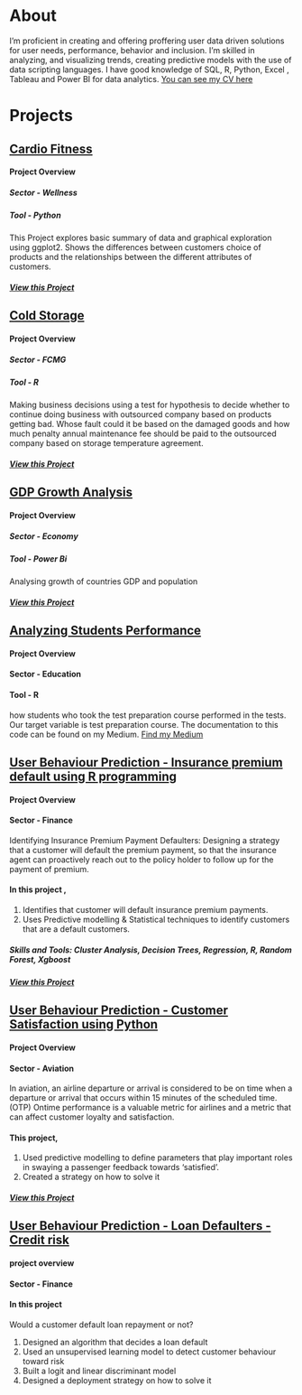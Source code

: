 # About 

I’m proficient in creating  and offering proffering user data driven solutions for user needs, performance, behavior and inclusion. I’m skilled  in analyzing, and visualizing trends, creating predictive models with the use of data scripting languages. I have good knowledge of  SQL,  R,  Python, Excel , Tableau and Power BI for data analytics. 
[You can see my CV here](https://docs.google.com/document/d/e/2PACX-1vTkMZ5rYO_PpwiJwAoJ_kgaFtjUPkJUnRFbxMws12aNVKew4gBc2NwcF6He5j70Ull4U-9P_dhxIvcn/pub)

# Projects

## [Cardio Fitness](https://github.com/DeborahOsilade/Cardio_fitness/blob/main/Cardio_Fitness_Gym-checkpoint.ipynb)
#### Project Overview 
##### Sector - Wellness
##### Tool - Python
This Project explores basic summary of data and graphical exploration using ggplot2. Shows the differences between customers choice of products and the relationships between the different attributes of customers.
##### [View this Project](https://github.com/DeborahOsilade/Cardio_fitness/blob/main/Cardio_Fitness_Gym-checkpoint.ipynb)

## [Cold Storage](https://github.com/DeborahOsilade/Cold-Storage-assignment/blob/master/Cold%20storage.R)
#### Project Overview 
##### Sector - FCMG
##### Tool - R 
Making business decisions using a test for hypothesis to decide whether to continue doing business with outsourced company based on products getting bad. 
Whose fault could it be based on the damaged goods and how much penalty annual maintenance fee should be paid to the outsourced company based on storage temperature agreement.
##### [View this Project](https://github.com/DeborahOsilade/Cold-Storage-assignment/blob/master/Cold%20storage.R)

## [GDP Growth Analysis](https://drive.google.com/drive/folders/1ePdlrCT2hZhHP_ScMIdZfKWKrSsYL1fB)
#### Project Overview 
##### Sector - Economy
##### Tool - Power Bi
Analysing growth of countries GDP and population 
##### [View this Project](https://drive.google.com/drive/folders/1ePdlrCT2hZhHP_ScMIdZfKWKrSsYL1fB)

## [Analyzing Students Performance](https://github.com/DeborahOsilade/Student_perforamnce)
#### Project Overview 
#### Sector - Education
#### Tool - R 
how students who took the test preparation course performed in the tests. Our target variable is test preparation course. The documentation to this code can be found on my Medium. 
[Find my Medium](https://deborahosilade.medium.com/how-exploratory-data-analysis-can-help-you-understand-users-8e0b9af2f3c4)

## [User Behaviour Prediction - Insurance premium default using R programming](https://github.com/DeborahOsilade/User-Behaviour-Prediction---Insurance-premium-default---R-programming)
#### Project Overview
#### Sector - Finance

Identifying Insurance Premium Payment Defaulters: Designing a strategy that a customer will default the premium payment, so that the insurance agent can proactively reach out to the policy holder to follow up for the payment of premium.
#### In this project ,
1. Identifies that customer will default insurance premium payments.
2. Uses Predictive modelling & Statistical techniques to identify customers that are a default customers.

##### Skills and Tools: Cluster Analysis, Decision Trees, Regression, R, Random Forest, Xgboost
##### [View this Project](https://github.com/DeborahOsilade/User-Behaviour-Prediction---Insurance-premium-default---R-programming)


## [User Behaviour Prediction - Customer Satisfaction using Python](https://github.com/DeborahOsilade/User-Behaviour-Prediction---Customer-Satisfaction-using-Python)
#### Project Overview
#### Sector - Aviation
In aviation, an airline departure or arrival is considered to be on time when a departure or arrival that occurs within 15 minutes of the scheduled time. (OTP) Ontime performance is a valuable metric for airlines and a metric that can affect customer loyalty and satisfaction. 

#### This project,

1. Used predictive modelling to define parameters that play important roles in swaying a passenger feedback towards ‘satisfied’.
2. Created a strategy on how to solve it

##### [View this Project](https://github.com/DeborahOsilade/User-Behaviour-Prediction---Insurance-premium-default---R-programming)

## [User Behaviour Prediction - Loan Defaulters - Credit risk](https://github.com/DeborahOsilade/User-Behaviour-Prediction---Loan-Defaulters---Credit-risk)
#### project overview
#### Sector - Finance 

#### In this project
Would a customer default loan repayment or not? 

1. Designed an algorithm that decides a loan default
2. Used an unsupervised learning model to detect customer behaviour toward risk
3. Built a logit and linear discriminant model
4. Designed a deployment strategy on how to solve it

